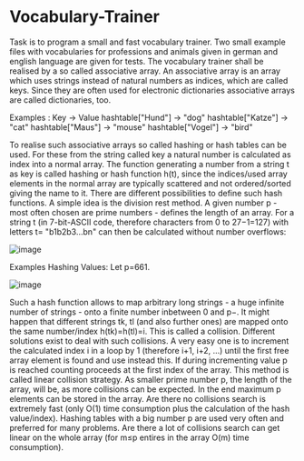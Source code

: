 # Vocabulary-Trainer
Task is to program a small and fast vocabulary trainer. Two small example files with vocabularies for professions and animals given in german and english language are given for tests. The vocabulary trainer shall be realised by a so called associative array. An associative array is an array which uses strings instead of natural numbers as indices, which are called keys. Since they are often used for electronic dictionaries associative arrays are called dictionaries, too.


Examples :
  Key -> Value
  hashtable["Hund"] -> "dog"
  hashtable["Katze"] -> "cat"
  hashtable["Maus"] -> "mouse"
  hashtable["Vogel"] -> "bird"
  
 To realise such associative arrays so called hashing or hash tables can be used. For these from the string called key a natural number is calculated as index into a normal array.
The function generating a number from a string t as key is called hashing or hash function h(t), since the indices/used array elements in the normal array are typically scattered and not ordered/sorted giving the name to it.
There are different possibilities to define such hash functions. A simple idea is the division rest method. A given number p - most often chosen are prime numbers - defines the length of an array. For a string t (in 7-bit-ASCII code, therefore characters from 0 to 27−1=127) with letters t= "b1b2b3…bn" can then be calculated without number overflows:

![image](https://user-images.githubusercontent.com/29509292/140308154-5ab9086c-ef67-4424-8e10-5c00527ed0b6.png)


Examples Hashing Values: 
Let p=661.


![image](https://user-images.githubusercontent.com/29509292/140308189-0d1118e7-e692-4f54-98f5-d92407d467a5.png)


Such a hash function allows to map arbitrary long strings - a huge infinite number of strings - onto a finite number inbetween 0 and p−. It might happen that different strings tk, tl (and also further ones) are mapped onto the same number/index h(tk)=h(tl)=i. This is called a collision.
Different solutions exist to deal with such collisions. A very easy one is to increment the calculated index i in a loop by 1 (therefore i+1, i+2, ...) until the first free array element is found and use instead this. If during incrementing value p is reached counting proceeds at the first index of the array. This method is called linear collision strategy.
As smaller prime number p, the length of the array, will be, as more collisions can be expected. In the end maximum p elements can be stored in the array. Are there no collisions search is extremely fast (only O(1) time consumption plus the calculation of the hash value/index). Hashing tables with a big number p are used very often and preferred for many problems. Are there a lot of collisions search can get linear on the whole array (for m≤p entires in the array O(m) time consumption).

